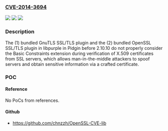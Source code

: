 ### [CVE-2014-3694](https://cve.mitre.org/cgi-bin/cvename.cgi?name=CVE-2014-3694)
![](https://img.shields.io/static/v1?label=Product&message=n%2Fa&color=blue)
![](https://img.shields.io/static/v1?label=Version&message=n%2Fa&color=blue)
![](https://img.shields.io/static/v1?label=Vulnerability&message=n%2Fa&color=brighgreen)

### Description

The (1) bundled GnuTLS SSL/TLS plugin and the (2) bundled OpenSSL SSL/TLS plugin in libpurple in Pidgin before 2.10.10 do not properly consider the Basic Constraints extension during verification of X.509 certificates from SSL servers, which allows man-in-the-middle attackers to spoof servers and obtain sensitive information via a crafted certificate.

### POC

#### Reference
No PoCs from references.

#### Github
- https://github.com/chnzzh/OpenSSL-CVE-lib


